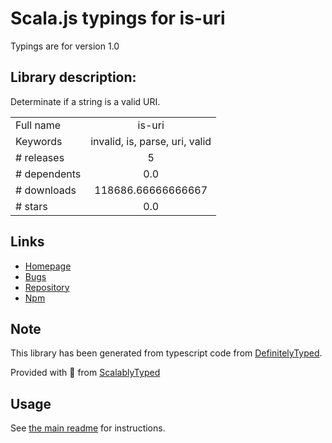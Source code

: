 
# Scala.js typings for is-uri

Typings are for version 1.0

## Library description:
Determinate if a string is a valid URI.

|                    |                 |
| ------------------ | :-------------: |
| Full name          | is-uri |
| Keywords           | invalid, is, parse, uri, valid |
| # releases         | 5 |
| # dependents       | 0.0 |
| # downloads        | 118686.66666666667 |
| # stars            | 0.0 |

## Links
- [Homepage](https://github.com/Kikobeats/is-uri)
- [Bugs](https://github.com/Kikobeats/is-uri/issues)
- [Repository](https://github.com/kikobeats/is-uri)
- [Npm](https://www.npmjs.com/package/is-uri)
    


## Note
This library has been generated from typescript code from [DefinitelyTyped](https://definitelytyped.org).

Provided with :purple_heart: from [ScalablyTyped](https://github.com/oyvindberg/ScalablyTyped)

## Usage
See [the main readme](../../readme.md) for instructions.


